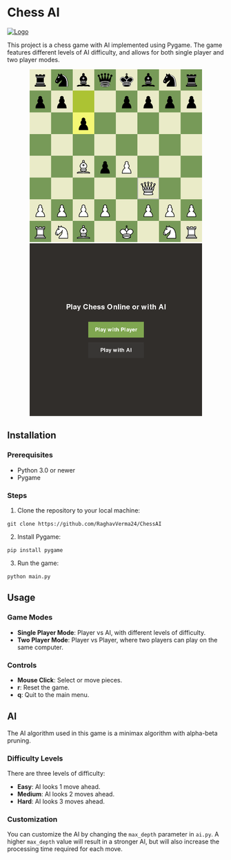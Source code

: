 <br/>
<p>
  <p float="left" >
    <h1>Chess AI</h1>
    <a href="https://github.com/RaghavVerma24/ChessAI">
      <img src="https://static-00.iconduck.com/assets.00/chess-icon-512x512-1mnnsw7y.png" alt="Logo" width="80" height="80">
    </a>
  </p>

  <p>
   This project is a chess game with AI implemented using Pygame. The game features different levels of AI difficulty, and allows for both single player and two player modes.
   
  </p>
</p>

<p float="left" align="center">
  <img src="https://github.com/RaghavVerma24/ChessAI/blob/main/assets/readme_imgs/game.png?raw=true" alt="Game Screenshot"  width="400" height="400" />
  <img src="https://github.com/RaghavVerma24/ChessAI/blob/main/assets/readme_imgs/menu.png?raw=true" alt="Menu Screenshot" width="400" height="400" /> 
</p>

## Installation

### Prerequisites
- Python 3.0 or newer
- Pygame

### Steps
1. Clone the repository to your local machine:
```
git clone https://github.com/RaghavVerma24/ChessAI
```

2. Install Pygame:
```
pip install pygame
```

3. Run the game:
```
python main.py
```

## Usage

### Game Modes
- **Single Player Mode**: Player vs AI, with different levels of difficulty.
- **Two Player Mode**: Player vs Player, where two players can play on the same computer.

### Controls
- **Mouse Click**: Select or move pieces.
- **r**: Reset the game.
- **q**: Quit to the main menu.

## AI

The AI algorithm used in this game is a minimax algorithm with alpha-beta pruning.

### Difficulty Levels

There are three levels of difficulty:
- **Easy**: AI looks 1 move ahead.
- **Medium**: AI looks 2 moves ahead.
- **Hard**: AI looks 3 moves ahead.

### Customization

You can customize the AI by changing the `max_depth` parameter in `ai.py`. A higher `max_depth` value will result in a stronger AI, but will also increase the processing time required for each move.
